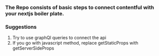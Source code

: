### The Repo consists of basic steps to connect contentful with your nextjs boiler plate.


### Suggestions

1. Try to use graphQl queries to connect the api
2. If you go with javascript method, replace getStaticProps with getServerSideProps